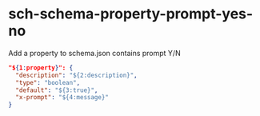 # sch-schema-property-prompt-yes-no

Add a property to schema.json contains prompt Y/N

```json
"${1:property}": {
  "description": "${2:description}",
  "type": "boolean",
  "default": "${3:true}",
  "x-prompt": "${4:message}"
}
```
